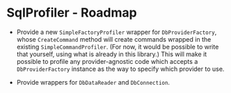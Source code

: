 # SqlProfiler - Roadmap

- Provide a new `SimpleFactoryProfiler` wrapper for `DbProviderFactory`, whose `CreateCommand` method will create commands wrapped in the existing `SimpleCommandProfiler`. (For now, it would be possible to write that yourself, using what is already in this library.) This will make it possible to profile any provider-agnostic code which accepts a `DbProviderFactory` instance as the way to specify which provider to use.

- Provide wrappers for `DbDataReader` and `DbConnection`.